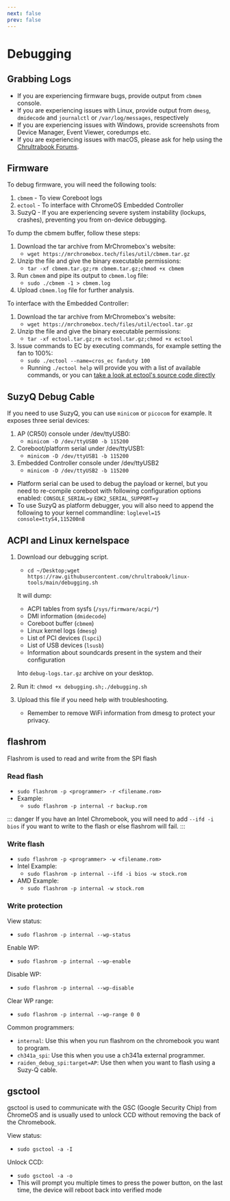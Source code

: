```yaml
---
next: false
prev: false
---
```


# Debugging

## Grabbing Logs

- If you are experiencing firmware bugs, provide output from `cbmem` console.
- If you are experiencing issues with Linux, provide output from `dmesg`, `dmidecode` and `journalctl` or `/var/log/messages`, respectively
- If you are experiencing issues with Windows, provide screenshots from Device Manager, Event Viewer, coredumps etc.
- If you are experiencing issues with macOS, please ask for help using the [Chrultrabook Forums](https://forum.chrultrabook.com/).

## Firmware

To debug firmware, you will need the following tools:

1. `cbmem` - To view Coreboot logs
2. `ectool` - To interface with ChromeOS Embedded Controller
3. SuzyQ - If you are experiencing severe system instability (lockups, crashes), preventing you from on-device debugging.

To dump the cbmem buffer, follow these steps:

1. Download the tar archive from MrChromebox's website:
   - `wget https://mrchromebox.tech/files/util/cbmem.tar.gz`
2. Unzip the file and give the binary executable permissions:
   - `tar -xf cbmem.tar.gz;rm cbmem.tar.gz;chmod +x cbmem`
3. Run `cbmem` and pipe its output to `cbmem.log` file:
   - `sudo ./cbmem -1 > cbmem.log`
4. Upload `cbmem.log` file for further analysis.

To interface with the Embedded Controller:

1. Download the tar archive from MrChromebox's website:
   - `wget https://mrchromebox.tech/files/util/ectool.tar.gz`
2. Unzip the file and give the binary executable permissions:
   - `tar -xf ectool.tar.gz;rm ectool.tar.gz;chmod +x ectool`
3. Issue commands to EC by executing commands, for example setting the fan to 100%:
   - `sudo ./ectool --name=cros_ec fanduty 100`
   - Running `./ectool help` will provide you with a list of available commands, or you can [take a look at ectool's source code directly](https://chromium.googlesource.com/chromiumos/platform/ec/+/master/util/ectool.c#63)

## SuzyQ Debug Cable

If you need to use SuzyQ, you can use `minicom` or `picocom` for example. It exposes three serial devices:

1. AP (CR50) console under /dev/ttyUSB0:
   - `minicom -D /dev/ttyUSB0 -b 115200`
2. Coreboot/platform serial under /dev/ttyUSB1:
   - `minicom -D /dev/ttyUSB1 -b 115200`
3. Embedded Controller console under /dev/ttyUSB2
   - `minicom -D /dev/ttyUSB2 -b 115200`

- Platform serial can be used to debug the payload or kernel, but you need to re-compile coreboot with following configuration options enabled:
  `CONSOLE_SERIAL=y`
  `EDK2_SERIAL_SUPPORT=y`
- To use SuzyQ as platform debugger, you will also need to append the following to your kernel commandline:
  `loglevel=15 console=ttyS4,115200n8`

## ACPI and Linux kernelspace

1. Download our debugging script.
   - `cd ~/Desktop;wget https://raw.githubusercontent.com/chrultrabook/linux-tools/main/debugging.sh`

   It will dump:

   - ACPI tables from sysfs (`/sys/firmware/acpi/*`)
   - DMI information (`dmidecode`)
   - Coreboot buffer (`cbmem`)
   - Linux kernel logs (`dmesg`)
   - List of PCI devices (`lspci`)
   - List of USB devices (`lsusb`)
   - Information about soundcards present in the system and their configuration

   Into `debug-logs.tar.gz` archive on your desktop.

2. Run it: `chmod +x debugging.sh;./debugging.sh`

3. Upload this file if you need help with troubleshooting.
   - Remember to remove WiFi information from dmesg to protect your privacy.

## flashrom

Flashrom is used to read and write from the SPI flash

### Read flash

- `sudo flashrom -p <programmer> -r <filename.rom>`
- Example:
  - `sudo flashrom -p internal -r backup.rom`

::: danger
If you have an Intel Chromebook, you will need to add `--ifd -i bios` if you want to write to the flash or else flashrom will fail.
:::

### Write flash

- `sudo flashrom -p <programmer> -w <filename.rom>`
- Intel Example:
  - `sudo flashrom -p internal --ifd -i bios -w stock.rom`
- AMD Example:
  - `sudo flashrom -p internal -w stock.rom`

### Write protection

View status:

- `sudo flashrom -p internal --wp-status`

Enable WP:

- `sudo flashrom -p internal --wp-enable`

Disable WP:

- `sudo flashrom -p internal --wp-disable`

Clear WP range:

- `sudo flashrom -p internal --wp-range 0 0`

Common programmers:

- `internal`: Use this when you run flashrom on the chromebook you want to program.
- `ch341a_spi`: Use this when you use a ch341a external programmer.
- `raiden_debug_spi:target=AP`: Use then when you want to flash using a Suzy-Q cable.

## gsctool

gsctool is used to communicate with the GSC (Google Security Chip) from ChromeOS and is usually used to unlock CCD without removing the back of the Chromebook.

View status:

- `sudo gsctool -a -I`

Unlock CCD:

- `sudo gsctool -a -o`
- This will prompt you multiple times to press the power button, on the last time, the device will reboot back into verified mode
